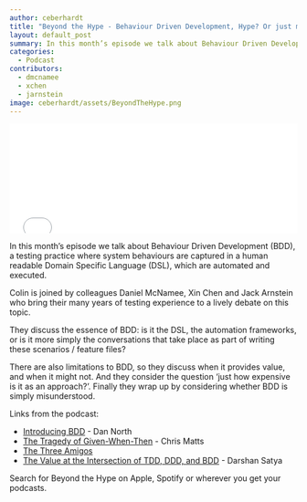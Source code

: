 ```yaml
---
author: ceberhardt
title: "Beyond the Hype - Behaviour Driven Development, Hype? Or just misunderstood?"
layout: default_post
summary: In this month’s episode we talk about Behaviour Driven Development (BDD), a testing practice where system behaviours are captured in a human readable Domain Specific Language (DSL), which are automated and executed.
categories:
  - Podcast
contributors: 
  - dmcnamee
  - xchen
  - jarnstein
image: ceberhardt/assets/BeyondTheHype.png
---
```


<iframe title="Embed Player" src="//play.libsyn.com/embed/episode/id/23149460/height/192/theme/modern/size/large/thumbnail/yes/custom-color/ffffff/time-start/00:00:00/playlist-height/200/direction/backward" height="192" width="100%" scrolling="no" allowfullscreen="" webkitallowfullscreen="true" mozallowfullscreen="true" oallowfullscreen="true" msallowfullscreen="true" style="border: none;"></iframe>

In this month’s episode we talk about Behaviour Driven Development (BDD), a testing practice where system behaviours are captured in a human readable Domain Specific Language (DSL), which are automated and executed.

Colin is joined by colleagues Daniel McNamee, Xin Chen and Jack Arnstein who bring their many years of testing experience to a lively debate on this topic.

They discuss the essence of BDD: is it the DSL, the automation frameworks, or is it more simply the conversations that take place as part of writing these scenarios / feature files?

There are also limitations to BDD, so they discuss when it provides value, and when it might not. And they consider the question ‘just how expensive is it as an approach?’. Finally they wrap up by considering whether BDD is simply misunderstood.

Links from the podcast:

 - [Introducing BDD](https://dannorth.net/introducing-bdd/) - Dan North
 - [The Tragedy of Given-When-Then](https://theitriskmanager.com/2019/04/06/the-tragedy-of-given-when-then/) - Chris Matts
 - [The Three Amigos](https://cucumber.io/docs/bdd/who-does-what/)
 - [The Value at the Intersection of TDD, DDD, and BDD](https://www.mobilelive.ca/blog/value-of-tdd-bdd-ddd) - Darshan Satya

Search for Beyond the Hype on Apple, Spotify or wherever you get your podcasts.

